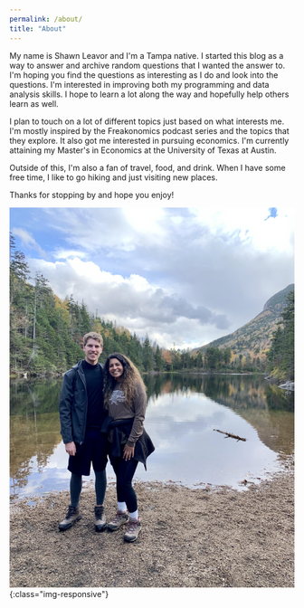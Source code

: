 ```yaml
---
permalink: /about/
title: "About"
---
```


My name is Shawn Leavor and I'm a Tampa native. I started this blog as a way to answer and archive random questions that I wanted the answer to. I'm hoping you find the questions as interesting as I do and look into the questions. I'm interested in improving both my programming and data analysis skills. I hope to learn a lot along the way and hopefully help others learn as well.

I plan to touch on a lot of different topics just based on what interests me. I'm mostly inspired by the Freakonomics podcast series and the topics that they explore. It also got me interested in pursuing economics. I'm currently attaining my Master's in Economics at the University of Texas at Austin. 

Outside of this, I'm also a fan of travel, food, and drink. When I have some free time, I like to go hiking and just visiting new places. 

Thanks for stopping by and hope you enjoy!

![Me at White Mountain National Park](/assets/images/AboutMe/white_mountains.jpg){:class="img-responsive"}

